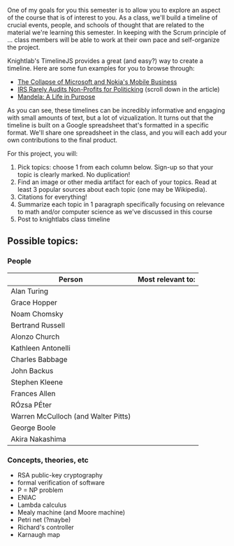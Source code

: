 One of my goals for you this semester is to allow you to explore an aspect of the course that is of interest to you.  As a class, we'll build a timeline of crucial events, people, and schools of thought that are related to the material we're learning this semester.  In keeping with the Scrum principle of ... class members will be able to work at their own pace and self-organize the project.

Knightlab's TimelineJS provides a great (and easy?) way to create a timeline.  Here are some fun examples for you to browse through:
* [The Collapse of Microsoft and Nokia's Mobile Business](https://www.engadget.com/2016/04/22/microsoft-mobile-timeline/)
* [IRS Rarely Audits Non-Profits for Politicking](https://publicintegrity.org/federal-politics/irs-rarely-audits-nonprofits-for-politicking/) (scroll down in the article)
* [Mandela: A Life in Purpose](http://world.time.com/2013/12/05/nelson-mandelas-extraordinary-life-an-interactive-timeline/)

As you can see, these timelines can be incredibly informative and engaging with small amounts of text, but a lot of vizualization.  It turns out that the timeline is built on a Google spreadsheet that's formatted in a specific format.  We'll share one spreadsheet in the class, and you will each add your own contributions to the final product.

For this project, you will:
1. Pick topics: choose 1 from each column below.  Sign-up so that your topic is clearly marked.  No duplication!
2. Find an image or other media artifact for each of your topics.  Read at least 3 popular sources about each topic (one may be Wikipedia).
3. Citations for everything!
4. Summarize each topic in 1 paragraph specifically focusing on relevance to math and/or computer science as we've discussed in this course
5. Post to knightlabs class timeline <link to shared google spreadsheet here>

## Possible topics:
### People
|Person | Most relevant to: |
|----------|-------------|
Alan Turing | 
Grace Hopper | 
Noam Chomsky |
Bertrand Russell |
Alonzo Church | 
Kathleen Antonelli |
Charles Babbage | 
John Backus |
Stephen Kleene |
Frances Allen | 
RÓzsa PÉter | 
Warren McCulloch (and Walter Pitts) |
George Boole | 
Akira Nakashima |

### Concepts, theories, etc
* RSA public-key cryptography
* formal verification of software
* P = NP problem
* ENIAC
* Lambda calculus
* Mealy machine (and Moore machine)
* Petri net (?maybe)
* Richard's controller
* Karnaugh map
